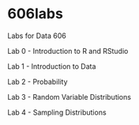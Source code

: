# 606labs
Labs for Data 606

Lab 0 - Introduction to R and RStudio

Lab 1 - Introduction to Data

Lab 2 - Probability

Lab 3 - Random Variable Distributions

Lab 4 - Sampling Distributions